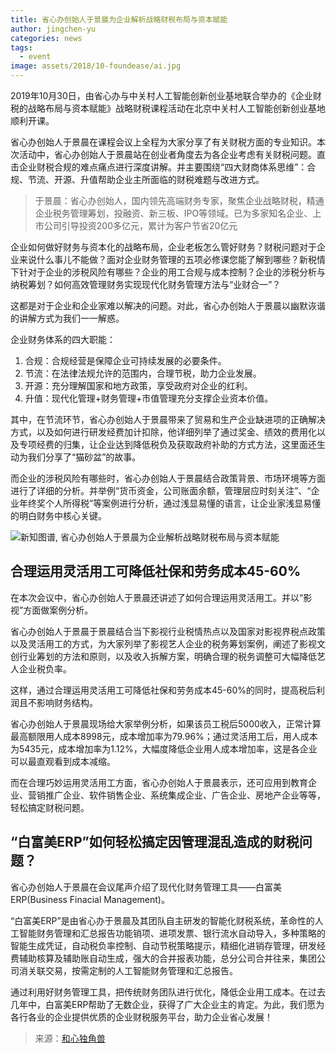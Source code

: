 ```yaml
---
title: 省心办创始人于景晨为企业解析战略财税布局与资本赋能
author: jingchen-yu
categories: news
tags:
  - event
image: assets/2018/10-foundease/ai.jpg
---
```


2019年10月30日，由省心办与中关村人工智能创新创业基地联合举办的《企业财税的战略布局与资本赋能》战略财税课程活动在北京中关村人工智能创新创业基地顺利开课。

省心办创始人于景晨在课程会议上全程为大家分享了有关财税方面的专业知识。本次活动中，省心办创始人于景晨站在创业者角度去为各企业考虑有关财税问题。直击企业财税合规的难点痛点进行深度讲解。并主要围绕“四大财商体系思维”：合规、节流、开源、升值帮助企业主所面临的财税难题与改进方式。

> 于景晨：省心办创始人，国内领先高端财务专家，聚焦企业战略财税，精通企业税务管理筹划，投融资、新三板、IPO等领域。已为多家知名企业、上市公司引导投资200多亿元，累计为客户节省20亿元

企业如何做好财务与资本化的战略布局，企业老板怎么管好财务？财税问题对于企业来说什么事儿不能做？面对企业财务管理的五项必修课您能了解到哪些？新税情下针对于企业的涉税风险有哪些？企业的用工合规与成本控制？企业的涉税分析与纳税筹划？如何高效管理财务实现现代化财务管理方法与“业财合一”？

这都是对于企业和企业家难以解决的问题。对此，省心办创始人于景晨以幽默诙谐的讲解方式为我们一一解惑。

企业财务体系的四大职能：

1. 合规：合规经营是保障企业可持续发展的必要条件。
1. 节流：在法律法规允许的范围内，合理节税，助力企业发展。
1. 开源：充分理解国家和地方政策，享受政府对企业的红利。
1. 升值：现代化管理+财务管理+市值管理充分支撑企业资本价值。

其中，在节流环节，省心办创始人于景晨带来了贸易和生产企业缺进项的正确解决方式，以及如何进行研发经费加计扣除，他详细列举了通过奖金、绩效的费用化以及专项经费的归集，让企业达到降低税负及获取政府补助的方式方法，这里面还生动为我们分享了“猫砂盆”的故事。

而企业的涉税风险有哪些时，省心办创始人于景晨结合政策背景、市场环境等方面进行了详细的分析。并举例“货币资金，公司账面余额，管理层应时刻关注”、“企业年终奖个人所得税”等案例进行分析，通过浅显易懂的语言，让企业家浅显易懂的明白财务中核心关键。

![新知图谱, 省心办创始人于景晨为企业解析战略财税布局与资本赋能](/assets/2018/10-foundease/money.jpg)

## 合理运用灵活用工可降低社保和劳务成本45-60%

在本次会议中，省心办创始人于景晨还讲述了如何合理运用灵活用工。并以“影视”方面做案例分析。

省心办创始人于景晨于景晨结合当下影视行业税情热点以及国家对影视界税点政策以及灵活用工的方式，为大家列举了影视艺人企业的税务筹划案例，阐述了影视文创行业筹划的方法和原则，以及收入拆解方案，明确合理的税务调整可大幅降低艺人企业税负率。

这样，通过合理运用灵活用工可降低社保和劳务成本45-60%的同时，提高税后利润且不影响财务结构。

省心办创始人于景晨现场给大家举例分析，如果该员工税后5000收入，正常计算最高额限用人成本8998元，成本增加率为79.96%；通过灵活用工后，用人成本为5435元，成本增加率为1.12%，大幅度降低企业用人成本增加率，这是各企业可以最直观看到成本减缩。

而在合理巧妙运用灵活用工方面，省心办创始人于景晨表示，还可应用到教育企业、营销推广企业、软件销售企业、系统集成企业、广告企业、房地产企业等等，轻松搞定财税问题。

## “白富美ERP”如何轻松搞定因管理混乱造成的财税问题？

省心办创始人于景晨在会议尾声介绍了现代化财务管理工具——白富美ERP(Business Finacial Management)。

“白富美ERP”是由省心办于景晨及其团队自主研发的智能化财税系统，革命性的人工智能财务管理和汇总报告功能销项、进项发票、银行流水自动导入，多种策略的智能生成凭证，自动税负率控制、自动节税策略提示，精细化进销存管理，研发经费辅助核算及辅助账自动生成，强大的合并报表功能，总分公司合并往来，集团公司消关联交易，按需定制的人工智能财务管理和汇总报告。

通过利用好财务管理工具，把传统财务团队进行优化，降低企业用工成本。在过去几年中，白富美ERP帮助了无数企业，获得了广大企业主的肯定。为此，我们愿为各行各业的企业提供优质的企业财税服务平台，助力企业省心发展！

> 来源：[和心独角兽](https://www.shangyexinzhi.com/article/289028.html)
